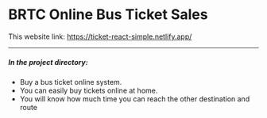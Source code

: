 # BRTC Online Bus Ticket Sales

This website link: https://ticket-react-simple.netlify.app/

***
##### In the project directory:
+ Buy a bus ticket online system.
+ You can easily buy tickets online at home.
+ You will know how much time you can reach the other destination and route
